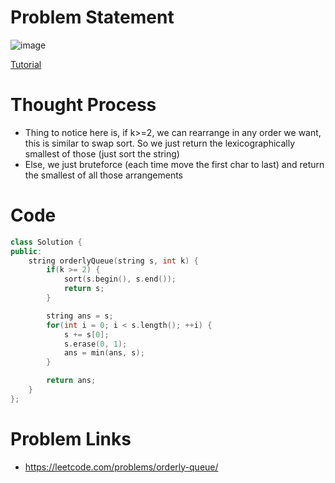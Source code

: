 # Problem Statement

![image](https://user-images.githubusercontent.com/10897423/139424701-1f9e64ed-da2a-405c-b78e-cc230d7abc53.png)

[Tutorial](https://www.youtube.com/watch?v=6cODUSGmYD4&list=PL-Jc9J83PIiE-TR27GB7V5TBLQRT5RnSl&index=58)

# Thought Process
- Thing to notice here is, if k>=2, we can rearrange in any order we want, this is similar to swap sort. So we just return the lexicographically smallest of those (just sort the string)
- Else, we just bruteforce (each time move the first char to last) and return the smallest of all those arrangements

# Code
```cpp
class Solution {
public:
    string orderlyQueue(string s, int k) {
        if(k >= 2) {
            sort(s.begin(), s.end());
            return s;
        }

        string ans = s;
        for(int i = 0; i < s.length(); ++i) {
            s += s[0];
            s.erase(0, 1);
            ans = min(ans, s);
        }

        return ans;
    }
};
```

# Problem Links
- https://leetcode.com/problems/orderly-queue/
